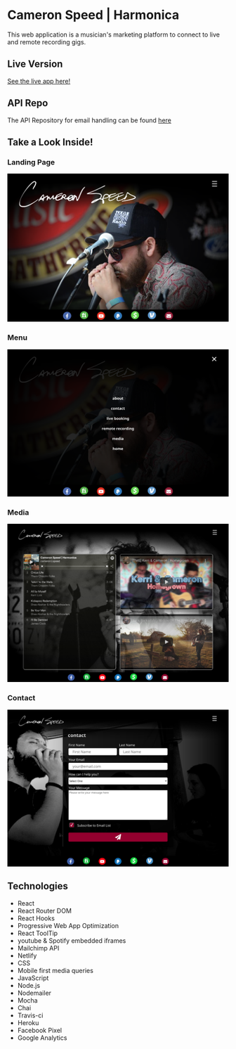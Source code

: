 # Cameron Speed | Harmonica
This web application is a musician's marketing platform to connect to live and remote recording gigs.


## Live Version
[See the live app here!](https://www.cameronspeed.com)

## API Repo
The API Repository for email handling can be found [here](https://github.com/amyspeed/Cameron-API)

## Take a Look Inside!

### Landing Page

![Landing](./public/screenshots/landing.png)


### Menu

![Menu](./public/screenshots/menu.png)

### Media

![Media](./public/screenshots/media.png)

### Contact

![Contact](./public/screenshots/contact.png)

## Technologies

* React
* React Router DOM
* React Hooks
* Progressive Web App Optimization
* React ToolTip
* youtube & Spotify embedded iframes
* Mailchimp API
* Netlify
* CSS
* Mobile first media queries
* JavaScript
* Node.js
* Nodemailer
* Mocha
* Chai
* Travis-ci
* Heroku
* Facebook Pixel
* Google Analytics